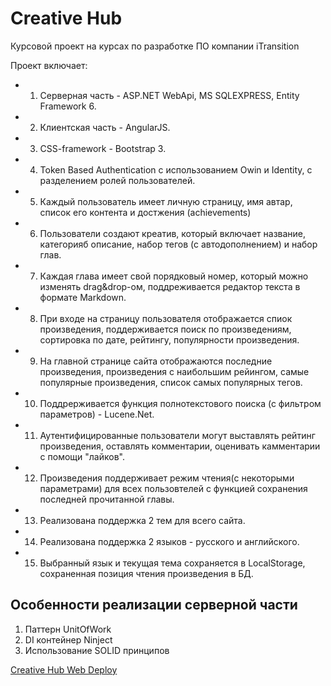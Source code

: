 # Creative Hub
Курсовой проект на курсах по разработке ПО компании iTransition
	
Проект включает:
* 1. Серверная часть - ASP.NET WebApi, MS SQLEXPRESS,  Entity Framework 6.
* 2. Клиентская часть - AngularJS.
* 3. CSS-framework - Bootstrap 3.
* 4. Token Based Authentication с использованием Owin и Identity, с разделением ролей пользователей.
* 5. Каждый пользователь имеет личную страницу, имя автар, список его контента и достжения (achievements)
* 6. Пользователи создают креатив, который включает название, категорияб описание, набор тегов (с автодополнением) и набор глав.
* 7. Каждая глава имеет свой порядковый номер, который можно изменять drag&drop-ом, поддреживается редактор текста в формате Markdown.
* 8. При входе на страницу пользователя отображается спиок произведения, поддерживается поиск по произведениям, сортировка по дате,
рейтингу, популярности произведения.
* 9. На главной странице сайта отображаются последние произведения, произведения с наибольшим рейингом, самые популярные произведения,
список самых популярных тегов.
* 10. Поддрерживается функция полнотекстового поиска (с фильтром параметров) - Lucene.Net.
* 11. Аутентифицированные пользователи могут выставлять рейтинг произведения, оставлять комментарии, оценивать камментарии с помощи "лайков".
* 12. Произведения поддерживает режим чтения(с некоторыми параметрами) для всех пользовтелей с функцией сохранения последней прочитанной главы. 
* 13. Реализована поддержка 2 тем для всего сайта.
* 14. Реализована поддержка 2 языков - русского и английского.
* 15. Выбранный язык и текущая тема сохраняется в LocalStorage, сохраненная позиция чтения произведения в БД.

## Особенности реализации серверной части
1. Паттерн UnitOfWork
2. DI контейнер Ninject
3. Использование SOLID принципов

[Creative Hub Web Deploy](http://sweexxik-001-site1.anytempurl.com)
